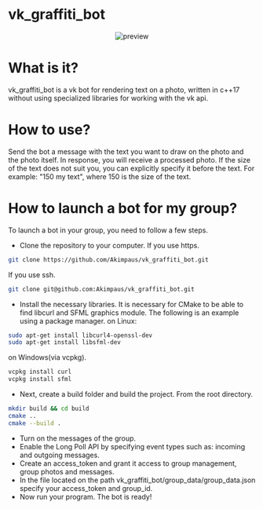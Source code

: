 # vk_graffiti_bot
<p align="center">
    <img src="git_rep/preview.gif" alt="preview" />
</p>

# What is it?
vk_graffiti_bot is a vk bot for rendering text on a photo, written in c++17 without using specialized libraries for working with the vk api.

# How to use?
Send the bot a message with the text you want to draw on the photo and the photo itself. In response, you will receive a processed photo.
If the size of the text does not suit you, you can explicitly specify it before the text. For example: "150 my text", where 150 is the size of the text.

# How to launch a bot for my group?
To launch a bot in your group, you need to follow a few steps.
- Сlone the repository to your computer.
If you use https.
```sh
git clone https://github.com/Akimpaus/vk_graffiti_bot.git
```
If you use ssh.
```sh
git clone git@github.com:Akimpaus/vk_graffiti_bot.git
```
- Install the necessary libraries.
It is necessary for CMake to be able to find libcurl and SFML graphics module.
The following is an example using a package manager.
on Linux:
```sh
sudo apt-get install libcurl4-openssl-dev
sudo apt-get install libsfml-dev
```
on Windows(via vcpkg).
```sh
vcpkg install curl
vcpkg install sfml
```
- Next, create a build folder and build the project. From the root directory.
```sh
mkdir build && cd build
cmake ..
cmake --build .
```
- Turn on the messages of the group.
- Enable the Long Poll API by specifying event types such as: incoming and outgoing messages.
- Create an access_token and grant it access to group management, group photos and messages.
- In the file located on the path vk_graffiti_bot/group_data/group_data.json specify your access_token and group_id.
- Now run your program. The bot is ready!
